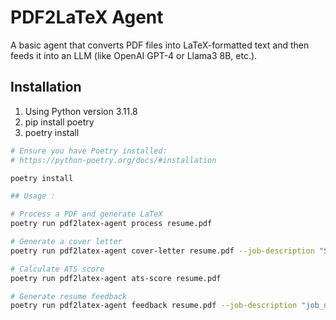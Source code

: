 # PDF2LaTeX Agent

A basic agent that converts PDF files into LaTeX-formatted text and then feeds it into an LLM (like OpenAI GPT-4 or Llama3 8B, etc.).

## Installation

1. Using Python version 3.11.8
2. pip install poetry
3. poetry install

```bash
# Ensure you have Poetry installed:
# https://python-poetry.org/docs/#installation

poetry install

## Usage :

# Process a PDF and generate LaTeX
poetry run pdf2latex-agent process resume.pdf

# Generate a cover letter
poetry run pdf2latex-agent cover-letter resume.pdf --job-description "Software Engineer role at Google"

# Calculate ATS score
poetry run pdf2latex-agent ats-score resume.pdf

# Generate resume feedback
poetry run pdf2latex-agent feedback resume.pdf --job-description "job_description.txt"